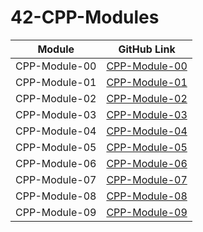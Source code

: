 # 42-CPP-Modules

| Module              | GitHub Link                                                |
|---------------------|-----------------------------------------------------------|
| CPP-Module-00      | [CPP-Module-00](https://github.com/facetint/42-CPP-Modules/tree/CPP-Module-00) |
| CPP-Module-01      | [CPP-Module-01](https://github.com/facetint/42-CPP-Modules/tree/CPP-Module-01) |
| CPP-Module-02      | [CPP-Module-02](https://github.com/facetint/42-CPP-Modules/tree/CPP-Module-02) |
| CPP-Module-03      | [CPP-Module-03](https://github.com/facetint/42-CPP-Modules/tree/CPP-Module-03) |
| CPP-Module-04      | [CPP-Module-04](https://github.com/facetint/42-CPP-Modules/tree/CPP-Module-04) |
| CPP-Module-05      | [CPP-Module-05](https://github.com/facetint/42-CPP-Modules/tree/CPP-Module-05) |
| CPP-Module-06      | [CPP-Module-06](https://github.com/facetint/42-CPP-Modules/tree/CPP-Module-06) |
| CPP-Module-07      | [CPP-Module-07](https://github.com/facetint/42-CPP-Modules/tree/CPP-Module-07) |
| CPP-Module-08      | [CPP-Module-08](https://github.com/facetint/42-CPP-Modules/tree/CPP-Module-08) |
| CPP-Module-09      | [CPP-Module-09](https://github.com/facetint/42-CPP-Modules/tree/CPP-Module-09) |

